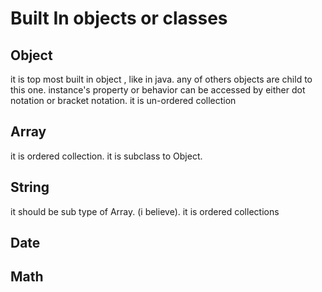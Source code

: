# Built In objects or classes

## Object
 it is top most built in object , like in java. any of others objects are child to this one. 
 instance's property or behavior can be accessed by either dot notation or bracket notation.
 it is un-ordered collection

## Array
it is ordered collection.
it is subclass to Object.

## String
it should be sub type of Array. (i believe). it is ordered collections
## Date

## Math
